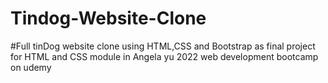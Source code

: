 # Tindog-Website-Clone
#Full tinDog website clone using HTML,CSS and Bootstrap as final project for HTML and CSS module in Angela yu 2022 web development bootcamp on udemy
